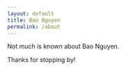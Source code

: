 ```yaml
---
layout: default
title: Bao Nguyen
permalink: /about
---
```


Not much is known about Bao Nguyen.

Thanks for stopping by!
